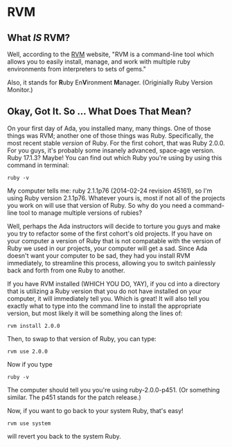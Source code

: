# RVM

## What *IS* RVM?
Well, according to the [RVM](http://rvm.io/) website, "RVM is a command-line tool which allows you to easily install, manage, and work with multiple ruby environments from interpreters to sets of gems."

Also, it stands for **R**uby En**V**ironment **M**anager. (Originially Ruby Version Monitor.)

## Okay, Got It. So ... What Does That Mean? 

On your first day of Ada, you installed many, many things. One of those things was RVM; another one of those things was Ruby. Specifically, the most recent stable *version* of Ruby. For the first cohort, that was Ruby 2.0.0. For you guys, it's probably some insanely advanced, space-age version. Ruby 17.1.3? Maybe! You can find out which Ruby you're using by using this command in terminal:

`ruby -v`

My computer tells me: ruby 2.1.1p76 (2014-02-24 revision 45161), so I'm using Ruby version 2.1.1p76. Whatever yours is, most if not all of the projects you work on will use that version of Ruby. So why do you need a command-line tool to manage multiple versions of rubies?

Well, perhaps the Ada instructors will decide to torture you guys and make you try to refactor some of the first cohort's old projects. If you have on your computer a version of Ruby that is not compatable with the version of Ruby we used in our projects, your computer will get a sad. Since Ada doesn't want your computer to be sad, they had you install RVM immediately, to streamline this process, allowing you to switch painlessly back and forth from one Ruby to another.

If you have RVM installed (WHICH YOU DO, YAY), if you cd into a directory that is utilizing a Ruby version that you do not have installed on your computer, it will immediately tell you. Which is great! It will also tell you exactly what to type into the command line to install the appropriate version, but most likely it will be something along the lines of:

`rvm install 2.0.0`

Then, to swap to that version of Ruby, you can type:

`rvm use 2.0.0`

Now if you type 

`ruby -v`

The computer should tell you you're using ruby-2.0.0-p451. (Or something similar. The p451 stands for the patch release.)

Now, if you want to go back to your system Ruby, that's easy! 

`rvm use system`

will revert you back to the system Ruby.

